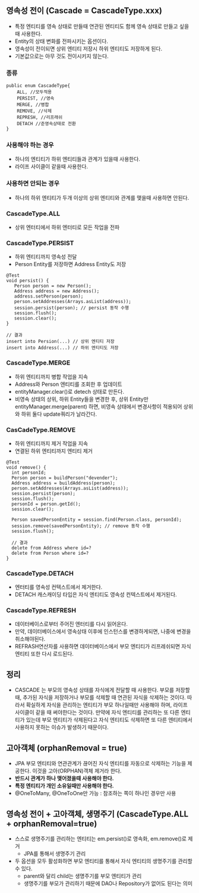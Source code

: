 ## 영속성 전이 (Cascade = CascadeType.xxx)

- 특정 엔티티를 영속 상태로 만들때 연관된 엔티티도 함께 영속 상태로 만들고 싶을때 사용한다.
- Entity의 상태 변화를 전파시키는 옵션이다.
- 영속성이 전이되면 상위 엔티티 저장시 하위 엔티티도 저장하게 된다.
- 기본값으로는 아무 것도 전이시키지 않는다.


### 종류
```
public enum CascadeType{
    ALL, //모두적용
    PERSIST, //영속
    MERGE, //병합
    REMOVE, //삭제
    REPRESH, //리프래쉬
    DETACH //준영속상태로 전환
}
```

### 사용해야 하는 경우
- 하나의 엔티티가 하위 엔티티들과 관계가 있을때 사용한다.
- 라이프 사이클이 같을때 사용한다.

### 사용하면 안되는 경우
- 하나의 하위 엔티티가 두개 이상의 상위 엔티티와 관계를 맺을때 사용하면 안된다.

### **CascadeType.ALL**
- 상위 엔터티에서 하위 엔터티로 모든 작업을 전파

### **CascadeType.PERSIST**
- 하위 엔티티까지 영속성 전달
- Person Entity를 저장하면 Address Entity도 저장

``` 
@Test 
void persist() { 
   Person person = new Person(); 
   Address address = new Address(); 
   address.setPerson(person); 
   person.setAddresses(Arrays.asList(address)); 
   session.persist(person); // persist 동작 수행 
   session.flush(); 
   session.clear(); 
}

// 결과
insert into Persion(...) // 상위 엔티티 저장
insert into Address(...) // 하위 엔티티도 저장
```

### CascadeType.MERGE
- 하위 엔티티까지 병합 작업을 지속
- Address와 Person 엔티티를 조회한 후 업데이트
- entityManager.clear()로 detech 상태로 만든다.
- 비영속 상태의 상위, 하위 Entity들을 변경한 후, 상위 Entity만 entityManager.merge(parent) 하면, 비영속 상태에서 변경사항이 적용되어 상위와 하위 둘다 update쿼리가 날라간다.

### **CasCadeType.REMOVE**
- 하위 엔티티까지 제거 작업을 지속
- 연결된 하위 엔티티까지 엔티티 제거

```
@Test 
void remove() { 
  int personId; 
  Person person = buildPerson("devender"); 
  Address address = buildAddress(person); 
  person.setAddresses(Arrays.asList(address)); 
  session.persist(person); 
  session.flush(); 
  personId = person.getId(); 
  session.clear(); 

  Person savedPersonEntity = session.find(Person.class, personId); 
  session.remove(savedPersonEntity); // remove 동작 수행 
  session.flush(); 

  // 결과
  delete from Address where id=? 
  delete from Person where id=?
}
```

### CascadeType.DETACH
- 엔터티를 영속성 컨텍스트에서 제거한다.
- DETACH 캐스캐이딩 타입은 자식 엔티티도 영속성 컨텍스트에서 제거된다.

### CascadeType.REFRESH
- 데이터베이스로부터 주어진 엔터티를 다시 읽어온다.
- 만약, 데이터베이스에서 영속상태 이후에 인스턴스를 변경하게되면, 나중에 변경을 취소해야된다.
- REFRASH연산자를 사용하면 데이터베이스에서 부모 엔티티가 리프레쉬되면 자식 엔티티 또한 다시 로드된다.

## 정리
- CASCADE 는 부모의 영속성 상태를 자식에게 전달할 때 사용한다.
부모를 저장할 때, 추가된 자식을 저장하거나 부모를 삭제할 때 연관된 자식을 삭제하는 것이다.
따라서 확실하게 자식을 관리하는 엔티티가 부모 하나일때만 사용해야 하며, 라이프 사이클이 같을 때 써야한다는 것이다.
만약에 자식 엔티티를 관리하는 또 다른 엔티티가 있는데 부모 엔티티가 삭제된다고 자식 엔티티도 삭제하면 또 다른 엔티티에서 사용하지 못하는 이슈가 발생하기 때문이다.

## 고아객체 (orphanRemoval = true)
- JPA 부모 엔티티와 연관관계가 끊어진 자식 엔티티를 자동으로 삭제하는 기능을 제공한다. 이것을 고아(ORPHAN)객체 제거라 한다.
- **반드시 관계가 하나 맺어졌을때 사용해야 한다.**
- **특정 엔티티가 개인 소유일때만 사용해야 한다.**
- @OneToMany, @OneToOne만 가능 : 참조하는 쪽이 하나인 경우만 사용

## 영속성 전이 + 고아객체, 생명주기 (CascadeType.ALL + orphanRemoval=true)
- 스스로 생명주기를 관리하는 엔티티는 em.persist()로 영속화, em.remove()로 제거
  - JPA를 통해서 생명주기 관리
- 두 옵션을 모두 활성화하면 부모 엔티티를 통해서 자식 엔티티의 생명주기를 관리할 수 있다.
  - parent와 달리 child는 생명주기를 부모 엔티티가 관리
  - 생명주기를 부모가 관리하기 때문에 DAO나 Repository가 없어도 된다는 의미




